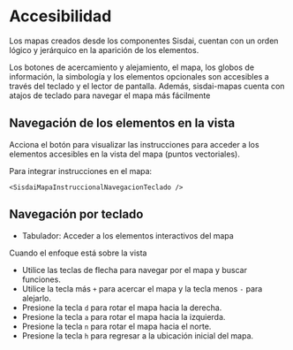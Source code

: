 <script setup>
import AccesibilidadTeclado from "./../.vitepress/components/accesibilidad/teclado.vue";
</script>

# Accesibilidad

Los mapas creados desde los componentes Sisdai, cuentan con un orden lógico y
jerárquico en la aparición de los elementos.

Los botones de acercamiento y alejamiento, el mapa, los globos de información,
la simbología y los elementos opcionales son accesibles a través del teclado y
el lector de pantalla. Además, sisdai-mapas cuenta con atajos de teclado para
navegar el mapa más fácilmente

## Navegación de los elementos en la vista

Acciona el botón para visualizar las instrucciones para acceder a los elementos
accesibles en la vista del mapa (puntos vectoriales).

<AccesibilidadTeclado />

Para integrar instrucciones en el mapa:

```vue
<SisdaiMapaInstruccionalNavegacionTeclado />
```

## Navegación por teclado

- Tabulador: Acceder a los elementos interactivos del mapa

Cuando el enfoque está sobre la vista

- Utilice las teclas de flecha para navegar por el mapa y buscar funciones.
- Utilice la tecla más `+` para acercar el mapa y la tecla menos `-` para
  alejarlo.
- Presione la tecla `d` para rotar el mapa hacia la derecha.
- Presione la tecla `a` para rotar el mapa hacia la izquierda.
- Presione la tecla `n` para rotar el mapa hacia el norte.
- Presione la tecla `h` para regresar a la ubicación inicial del mapa.
<!-- - Para obtener detalles sobre su área actual, presione la tecla `i`. -->

<!-- **Navegación de los elementos en la vista**

Acciona el botón <span class="icono-accesibilidad" aria-hidden="true" /> para visualizar las instrucciones para acceder a los elementos accesibles en la vista del mapa (puntos vectoriales). -->

<!-- <<< @/.vitepress/components/accesibilidad/teclado.vue -->
